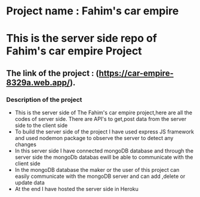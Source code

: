 # Project name : Fahim's car empire

# This is the server side repo of Fahim's car empire Project 

## The link of the project : (https://car-empire-8329a.web.app/).

### Description of the project

- This is the server side of The Fahim's car empire project,here are all the codes of server side. There are API's to get,post data from the server side to the client side
- To build the server side of the project I have used express JS framework and used nodemon package to observe the server to detect any changes
- In this server side I have connected mongoDB database and through the server side the mongoDb databas ewill be able to communicate with the client side
- In the mongoDB database the maker or the user of this project can easily communicate with the mongoDB server and can add ,delete or update data
- At the end I have hosted the server side in Heroku 
